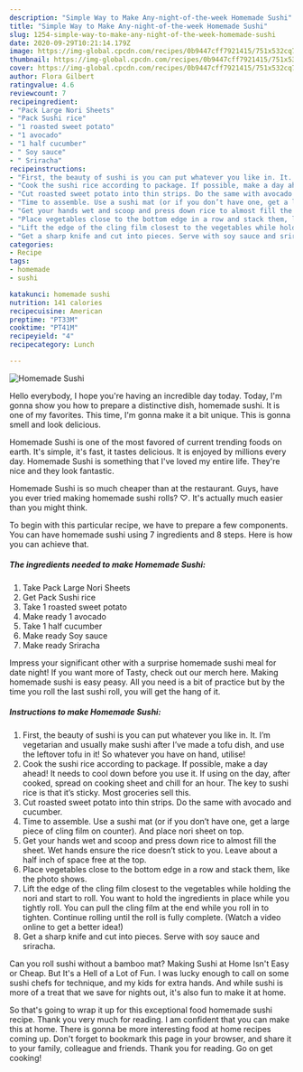 ```yaml
---
description: "Simple Way to Make Any-night-of-the-week Homemade Sushi"
title: "Simple Way to Make Any-night-of-the-week Homemade Sushi"
slug: 1254-simple-way-to-make-any-night-of-the-week-homemade-sushi
date: 2020-09-29T10:21:14.179Z
image: https://img-global.cpcdn.com/recipes/0b9447cff7921415/751x532cq70/homemade-sushi-recipe-main-photo.jpg
thumbnail: https://img-global.cpcdn.com/recipes/0b9447cff7921415/751x532cq70/homemade-sushi-recipe-main-photo.jpg
cover: https://img-global.cpcdn.com/recipes/0b9447cff7921415/751x532cq70/homemade-sushi-recipe-main-photo.jpg
author: Flora Gilbert
ratingvalue: 4.6
reviewcount: 7
recipeingredient:
- "Pack Large Nori Sheets"
- "Pack Sushi rice"
- "1 roasted sweet potato"
- "1 avocado"
- "1 half cucumber"
- " Soy sauce"
- " Sriracha"
recipeinstructions:
- "First, the beauty of sushi is you can put whatever you like in. It. I’m vegetarian and usually make sushi after I’ve made a tofu dish, and use the leftover tofu in it! So whatever you have on hand, utilise!"
- "Cook the sushi rice according to package. If possible, make a day ahead! It needs to cool down before you use it. If using on the day, after cooked, spread on cooking sheet and chill for an hour. The key to sushi rice is that it’s sticky. Most groceries sell this."
- "Cut roasted sweet potato into thin strips. Do the same with avocado and cucumber."
- "Time to assemble. Use a sushi mat (or if you don’t have one, get a large piece of cling film on counter). And place nori sheet on top."
- "Get your hands wet and scoop and press down rice to almost fill the sheet. Wet hands ensure the rice doesn’t stick to you. Leave about a half inch of space free at the top."
- "Place vegetables close to the bottom edge in a row and stack them, like the photo shows."
- "Lift the edge of the cling film closest to the vegetables while holding the nori and start to roll. You want to hold the ingredients in place while you tightly roll. You can pull the cling film at the end while you roll in to tighten. Continue rolling until the roll is fully complete. (Watch a video online to get a better idea!)"
- "Get a sharp knife and cut into pieces. Serve with soy sauce and sriracha."
categories:
- Recipe
tags:
- homemade
- sushi

katakunci: homemade sushi 
nutrition: 141 calories
recipecuisine: American
preptime: "PT33M"
cooktime: "PT41M"
recipeyield: "4"
recipecategory: Lunch

---
```



![Homemade Sushi](https://img-global.cpcdn.com/recipes/0b9447cff7921415/751x532cq70/homemade-sushi-recipe-main-photo.jpg)

Hello everybody, I hope you're having an incredible day today. Today, I'm gonna show you how to prepare a distinctive dish, homemade sushi. It is one of my favorites. This time, I'm gonna make it a bit unique. This is gonna smell and look delicious.

Homemade Sushi is one of the most favored of current trending foods on earth. It's simple, it's fast, it tastes delicious. It is enjoyed by millions every day. Homemade Sushi is something that I've loved my entire life. They're nice and they look fantastic.

Homemade Sushi is so much cheaper than at the restaurant. Guys, have you ever tried making homemade sushi rolls? ♡. It&#39;s actually much easier than you might think.


To begin with this particular recipe, we have to prepare a few components. You can have homemade sushi using 7 ingredients and 8 steps. Here is how you can achieve that.

<!--inarticleads1-->

##### The ingredients needed to make Homemade Sushi:

1. Take Pack Large Nori Sheets
1. Get Pack Sushi rice
1. Take 1 roasted sweet potato
1. Make ready 1 avocado
1. Take 1 half cucumber
1. Make ready  Soy sauce
1. Make ready  Sriracha


Impress your significant other with a surprise homemade sushi meal for date night! If you want more of Tasty, check out our merch here. Making homemade sushi is easy peasy. All you need is a bit of practice but by the time you roll the last sushi roll, you will get the hang of it. 

<!--inarticleads2-->

##### Instructions to make Homemade Sushi:

1. First, the beauty of sushi is you can put whatever you like in. It. I’m vegetarian and usually make sushi after I’ve made a tofu dish, and use the leftover tofu in it! So whatever you have on hand, utilise!
1. Cook the sushi rice according to package. If possible, make a day ahead! It needs to cool down before you use it. If using on the day, after cooked, spread on cooking sheet and chill for an hour. The key to sushi rice is that it’s sticky. Most groceries sell this.
1. Cut roasted sweet potato into thin strips. Do the same with avocado and cucumber.
1. Time to assemble. Use a sushi mat (or if you don’t have one, get a large piece of cling film on counter). And place nori sheet on top.
1. Get your hands wet and scoop and press down rice to almost fill the sheet. Wet hands ensure the rice doesn’t stick to you. Leave about a half inch of space free at the top.
1. Place vegetables close to the bottom edge in a row and stack them, like the photo shows.
1. Lift the edge of the cling film closest to the vegetables while holding the nori and start to roll. You want to hold the ingredients in place while you tightly roll. You can pull the cling film at the end while you roll in to tighten. Continue rolling until the roll is fully complete. (Watch a video online to get a better idea!)
1. Get a sharp knife and cut into pieces. Serve with soy sauce and sriracha.


Can you roll sushi without a bamboo mat? Making Sushi at Home Isn&#39;t Easy or Cheap. But It&#39;s a Hell of a Lot of Fun. I was lucky enough to call on some sushi chefs for technique, and my kids for extra hands. And while sushi is more of a treat that we save for nights out, it&#39;s also fun to make it at home. 

So that's going to wrap it up for this exceptional food homemade sushi recipe. Thank you very much for reading. I am confident that you can make this at home. There is gonna be more interesting food at home recipes coming up. Don't forget to bookmark this page in your browser, and share it to your family, colleague and friends. Thank you for reading. Go on get cooking!
